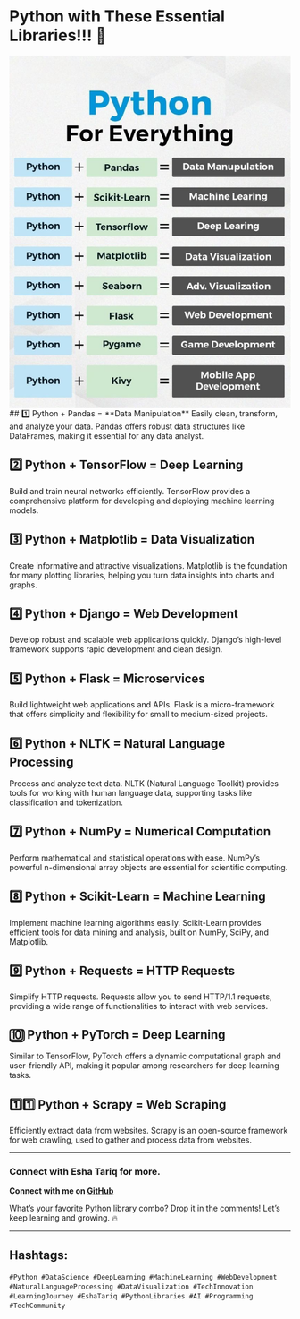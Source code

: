 # Python with These Essential Libraries!!! 🚀
 <div style="display: flex; justify-content: center;">
  <img src="Python Libraries.jpg" width="800px" />
</div>
## 1️⃣ Python + Pandas = **Data Manipulation**
Easily clean, transform, and analyze your data. Pandas offers robust data structures like DataFrames, making it essential for any data analyst.

## 2️⃣ Python + TensorFlow = **Deep Learning**
Build and train neural networks efficiently. TensorFlow provides a comprehensive platform for developing and deploying machine learning models.

## 3️⃣ Python + Matplotlib = **Data Visualization**
Create informative and attractive visualizations. Matplotlib is the foundation for many plotting libraries, helping you turn data insights into charts and graphs.

## 4️⃣ Python + Django = **Web Development**
Develop robust and scalable web applications quickly. Django’s high-level framework supports rapid development and clean design.

## 5️⃣ Python + Flask = **Microservices**
Build lightweight web applications and APIs. Flask is a micro-framework that offers simplicity and flexibility for small to medium-sized projects.

## 6️⃣ Python + NLTK = **Natural Language Processing**
Process and analyze text data. NLTK (Natural Language Toolkit) provides tools for working with human language data, supporting tasks like classification and tokenization.

## 7️⃣ Python + NumPy = **Numerical Computation**
Perform mathematical and statistical operations with ease. NumPy’s powerful n-dimensional array objects are essential for scientific computing.

## 8️⃣ Python + Scikit-Learn = **Machine Learning**
Implement machine learning algorithms easily. Scikit-Learn provides efficient tools for data mining and analysis, built on NumPy, SciPy, and Matplotlib.

## 9️⃣ Python + Requests = **HTTP Requests**
Simplify HTTP requests. Requests allow you to send HTTP/1.1 requests, providing a wide range of functionalities to interact with web services.

## 🔟 Python + PyTorch = **Deep Learning**
Similar to TensorFlow, PyTorch offers a dynamic computational graph and user-friendly API, making it popular among researchers for deep learning tasks.

## 1️⃣1️⃣ Python + Scrapy = **Web Scraping**
Efficiently extract data from websites. Scrapy is an open-source framework for web crawling, used to gather and process data from websites.

---

### Connect with Esha Tariq for more.

**Connect with me on [GitHub](https://lnkd.in/dmfDag3N)**

What’s your favorite Python library combo? Drop it in the comments! Let’s keep learning and growing. 🔥

---

## Hashtags:
`#Python #DataScience #DeepLearning #MachineLearning #WebDevelopment #NaturalLanguageProcessing #DataVisualization #TechInnovation #LearningJourney #EshaTariq #PythonLibraries #AI #Programming #TechCommunity`
